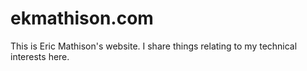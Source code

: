 ekmathison.com
==============

This is Eric Mathison's website. I share things relating to my technical interests here.

